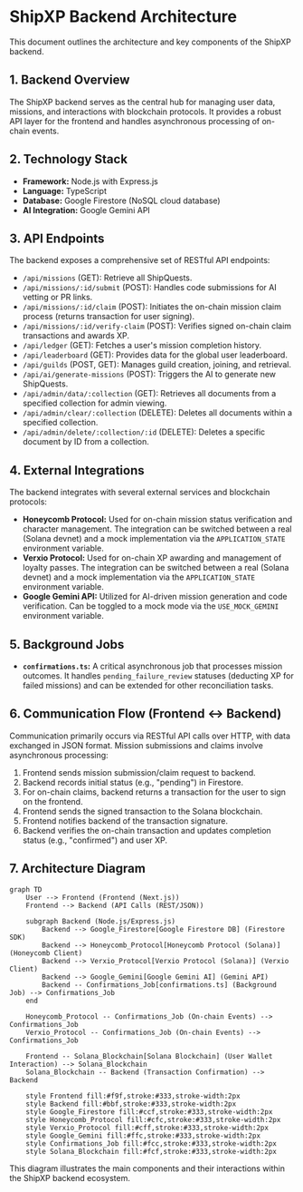 # ShipXP Backend Architecture

This document outlines the architecture and key components of the ShipXP backend.

## 1. Backend Overview

The ShipXP backend serves as the central hub for managing user data, missions, and interactions with blockchain protocols. It provides a robust API layer for the frontend and handles asynchronous processing of on-chain events.

## 2. Technology Stack

*   **Framework:** Node.js with Express.js
*   **Language:** TypeScript
*   **Database:** Google Firestore (NoSQL cloud database)
*   **AI Integration:** Google Gemini API

## 3. API Endpoints

The backend exposes a comprehensive set of RESTful API endpoints:

*   `/api/missions` (GET): Retrieve all ShipQuests.
*   `/api/missions/:id/submit` (POST): Handles code submissions for AI vetting or PR links.
*   `/api/missions/:id/claim` (POST): Initiates the on-chain mission claim process (returns transaction for user signing).
*   `/api/missions/:id/verify-claim` (POST): Verifies signed on-chain claim transactions and awards XP.
*   `/api/ledger` (GET): Fetches a user's mission completion history.
*   `/api/leaderboard` (GET): Provides data for the global user leaderboard.
*   `/api/guilds` (POST, GET): Manages guild creation, joining, and retrieval.
*   `/api/ai/generate-missions` (POST): Triggers the AI to generate new ShipQuests.
*   `/api/admin/data/:collection` (GET): Retrieves all documents from a specified collection for admin viewing.
*   `/api/admin/clear/:collection` (DELETE): Deletes all documents within a specified collection.
*   `/api/admin/delete/:collection/:id` (DELETE): Deletes a specific document by ID from a collection.

## 4. External Integrations

The backend integrates with several external services and blockchain protocols:

*   **Honeycomb Protocol:** Used for on-chain mission status verification and character management. The integration can be switched between a real (Solana devnet) and a mock implementation via the `APPLICATION_STATE` environment variable.
*   **Verxio Protocol:** Used for on-chain XP awarding and management of loyalty passes. The integration can be switched between a real (Solana devnet) and a mock implementation via the `APPLICATION_STATE` environment variable.
*   **Google Gemini API:** Utilized for AI-driven mission generation and code verification. Can be toggled to a mock mode via the `USE_MOCK_GEMINI` environment variable.

## 5. Background Jobs

*   **`confirmations.ts`:** A critical asynchronous job that processes mission outcomes. It handles `pending_failure_review` statuses (deducting XP for failed missions) and can be extended for other reconciliation tasks.

## 6. Communication Flow (Frontend <-> Backend)

Communication primarily occurs via RESTful API calls over HTTP, with data exchanged in JSON format. Mission submissions and claims involve asynchronous processing:

1.  Frontend sends mission submission/claim request to backend.
2.  Backend records initial status (e.g., "pending") in Firestore.
3.  For on-chain claims, backend returns a transaction for the user to sign on the frontend.
4.  Frontend sends the signed transaction to the Solana blockchain.
5.  Frontend notifies backend of the transaction signature.
6.  Backend verifies the on-chain transaction and updates completion status (e.g., "confirmed") and user XP.

## 7. Architecture Diagram

```mermaid
graph TD
    User --> Frontend (Frontend (Next.js))
    Frontend --> Backend (API Calls (REST/JSON))

    subgraph Backend (Node.js/Express.js)
        Backend --> Google_Firestore[Google Firestore DB] (Firestore SDK)
        Backend --> Honeycomb_Protocol[Honeycomb Protocol (Solana)] (Honeycomb Client)
        Backend --> Verxio_Protocol[Verxio Protocol (Solana)] (Verxio Client)
        Backend --> Google_Gemini[Google Gemini AI] (Gemini API)
        Backend -- Confirmations_Job[confirmations.ts] (Background Job) --> Confirmations_Job
    end

    Honeycomb_Protocol -- Confirmations_Job (On-chain Events) --> Confirmations_Job
    Verxio_Protocol -- Confirmations_Job (On-chain Events) --> Confirmations_Job

    Frontend -- Solana_Blockchain[Solana Blockchain] (User Wallet Interaction) --> Solana_Blockchain
    Solana_Blockchain -- Backend (Transaction Confirmation) --> Backend

    style Frontend fill:#f9f,stroke:#333,stroke-width:2px
    style Backend fill:#bbf,stroke:#333,stroke-width:2px
    style Google_Firestore fill:#ccf,stroke:#333,stroke-width:2px
    style Honeycomb_Protocol fill:#cfc,stroke:#333,stroke-width:2px
    style Verxio_Protocol fill:#cff,stroke:#333,stroke-width:2px
    style Google_Gemini fill:#ffc,stroke:#333,stroke-width:2px
    style Confirmations_Job fill:#fcc,stroke:#333,stroke-width:2px
    style Solana_Blockchain fill:#fcf,stroke:#333,stroke-width:2px
```

This diagram illustrates the main components and their interactions within the ShipXP backend ecosystem.
